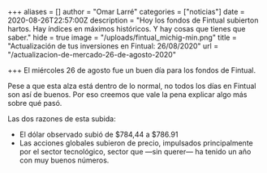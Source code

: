 +++
aliases = []
author = "Omar Larré"
categories = ["noticias"]
date = 2020-08-26T22:57:00Z
description = "Hoy los fondos de Fintual subierton hartos. Hay índices en máximos históricos. Y hay cosas que tienes que saber."
hide = true
image = "/uploads/fintual_michig-min.png"
title = "Actualización de tus inversiones en Fintual: 26/08/2020"
url = "/actualizacion-de-mercado-26-de-agosto-2020"

+++
El miércoles 26 de agosto fue un buen día para los fondos de Fintual.

Pese a que esta alza está dentro de lo normal, no todos los días en Fintual son así de buenos. Por eso creemos que vale la pena explicar algo más sobre qué pasó.

Las dos razones de esta subida:

* El dólar observado subió de $784,44 a $786.91
* Las acciones globales subieron de precio, impulsados principalmente por el sector tecnológico, sector que —sin querer— ha tenido un año con muy buenos números.
